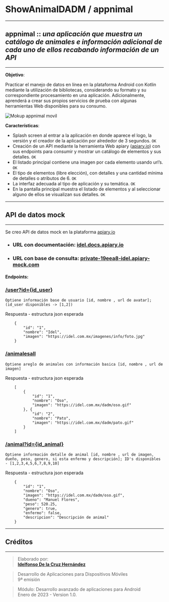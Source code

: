 # **ShowAnimalDADM / appnimal**
***
## **app**nimal :: *una aplicación que muestra un catálogo de animales e información adicional de cada uno de ellos recabando información de un API*
***

**Objetivo**: 

Practicar el manejo de datos en línea en la plataforma Android con Kotlin mediante la utilización de bibliotecas, considerando su formato y su correspondiente procesamiento en una aplicación. Adicionalmente, aprenderá a crear sus propios servicios de prueba con algunas herramientas Web disponibles para su consumo.

![Mokup appnimal movil](https://idel.com.mx/dadm/mokup.jpg)  

**Características**:
* Splash screen al entrar a la aplicación en donde aparece el logo, la versión y el creador de la aplicación por alrededor de 3 segundos. `OK`
* Creación de un API mediante la herramienta Web apiary ([apiary.io](https://apiary.io/)) con sus endpoints para consumir y mostrar un catálogo de elementos y sus detalles. `OK`
* El listado principal contiene una imagen por cada elemento usando url’s. `OK`
* El tipo de elementos (libre elección), con detalles y una cantidad mínima de detalles o atributos de 6. `OK`
* La interfaz adecuada al tipo de aplicación y su temática. `OK`
* En la pantalla principal muestra el listado de elementos y al seleccionar alguno de ellos se visualizan sus detalles. `OK`

***
## **API de datos mock**
***
Se creo API de datos mock en la plataforma [apiary.io](https://apiary.io/) 

- ### URL con documentación: [idel.docs.apiary.io](https://idel.docs.apiary.io/)
- ### URL con base de consulta: [private-19eea8-idel.apiary-mock.com](https://private-19eea8-idel.apiary-mock.com/)

#### Endpoints:

### [/user?id={id_user}](https://private-19eea8-idel.apiary-mock.com/user?id=1)

`Optiene información base de usuario [id, nombre , url de avatar]; (id_user disponibles -> [1,2])`

Respuesta - estructura json esperada  
~~~
    {
        "id": "1",
        "nombre": "Idel",
        "imagen": "https://idel.com.mx/imagenes/info/foto.jpg"
    }
~~~

### [/animalesall](https://private-19eea8-idel.apiary-mock.com/animalesall)
`Optiene areglo de animales con información basica [id, nombre , url de imagen]`

Respuesta - estructura json esperada
~~~
    [
        {
            "id": "1",
            "nombre": "Oso",
            "imagen": "https://idel.com.mx/dadm/oso.gif"
        }, {
            "id": "2",
            "nombre": "Pato",
            "imagen": "https://idel.com.mx/dadm/pato.gif"
        }
    ]
~~~

### [/animal?id={id_animal}](https://private-19eea8-idel.apiary-mock.com/animal?id=1)
`Optiene información detalle de animal [id, nombre , url de imagen, dueño, peso, genero, si esta enfermo y descripción]; ID's disponibles - [1,2,3,4,5,6,7,8,9,10]`

Respuesta - estructura json esperada
~~~
    {
        "id": "1",
        "nombre": "Oso",
        "imagen": "https://idel.com.mx/dadm/oso.gif",
        "dueno": "Manuel Flores",
        "peso": 520.25,
        "genero": true,
        "enfermo": false,
        "descripcion": "Descripción de animal"
    }
~~~

***
## **Créditos**
***
>Elaborado por:  
**[Idelfonso De la Cruz Hernández](https://idel.com.mx/)**  
  
>Desarrollo de Aplicaciones para Dispositivos Móviles  
9ª emisión  
  
>Módulo: Desarrollo avanzado de aplicaciones para Android  
Enero de 2023 - Version 1.0.